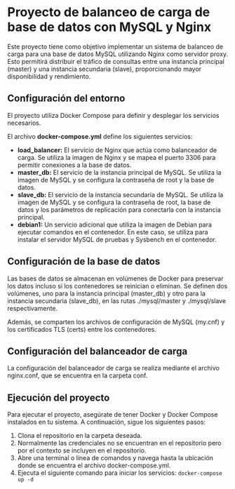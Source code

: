 # Proyecto de balanceo de carga de base de datos con MySQL y Nginx

Este proyecto tiene como objetivo implementar un sistema de balanceo de carga para una base de datos MySQL utilizando Nginx como servidor proxy.
Esto permitirá distribuir el tráfico de consultas entre una instancia principal (master) y una instancia secundaria (slave), proporcionando mayor disponibilidad y rendimiento.

## Configuración del entorno
El proyecto utiliza Docker Compose para definir y desplegar los servicios necesarios.

El archivo **docker-compose.yml** define los siguientes servicios:
- **load_balancer:** El servicio de Nginx que actúa como balanceador de carga. Se utiliza la imagen de Nginx y se mapea el puerto 3306 para permitir conexiones a la base de datos.
- **master_db:** El servicio de la instancia principal de MySQL. Se utiliza la imagen de MySQL y se configura la contraseña de root y la base de datos.
- **slave_db:** El servicio de la instancia secundaria de MySQL. Se utiliza la imagen de MySQL y se configura la contraseña de root, la base de datos y los parámetros de replicación para conectarla con la instancia principal.
- **debian1:** Un servicio adicional que utiliza la imagen de Debian para ejecutar comandos en el contenedor. En este caso, se utiliza para instalar el servidor MySQL de pruebas y Sysbench en el contenedor.

## Configuración de la base de datos
Las bases de datos se almacenan en volúmenes de Docker para preservar los datos incluso si los contenedores se reinician o eliminan. Se definen dos volúmenes, uno para la instancia principal (master_db) y otro para la instancia secundaria (slave_db), en las rutas ./mysql/master y ./mysql/slave respectivamente.

Además, se comparten los archivos de configuración de MySQL (my.cnf) y los certificados TLS (certs) entre los contenedores.

## Configuración del balanceador de carga
La configuración del balanceador de carga se realiza mediante el archivo nginx.conf, que se encuentra en la carpeta conf.

## Ejecución del proyecto
Para ejecutar el proyecto, asegúrate de tener Docker y Docker Compose instalados en tu sistema. A continuación, sigue los siguientes pasos:
1. Clona el repositorio en la carpeta deseada.
2. Normalmente las credenciales no se encuentran en el repositorio pero por el contexto se incluyen en el repositorio.
3. Abre una terminal o línea de comandos y navega hasta la ubicación donde se encuentra el archivo docker-compose.yml.
4. Ejecuta el siguiente comando para iniciar los servicios:
``docker-compose up -d
``
